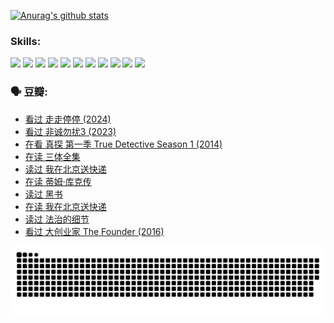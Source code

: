 
[![Anurag's github stats](https://github-readme-stats.vercel.app/api?username=w940853815)](https://github.com/anuraghazra/github-readme-stats)

### Skills:

<code><img height="32" src="https://cdn.jsdelivr.net/npm/simple-icons@v5/icons/python.svg"></code>
<code><img height="32" src="https://cdn.jsdelivr.net/npm/simple-icons@v5/icons/javascript.svg"></code>
<code><img height="32" src="https://cdn.jsdelivr.net/npm/simple-icons@v5/icons/django.svg"></code>
<code><img height="32" src="https://cdn.jsdelivr.net/npm/simple-icons@v5/icons/flask.svg"></code>
<code><img height="32" src="https://cdn.jsdelivr.net/npm/simple-icons@v5/icons/vuetify.svg"></code>
<code><img height="32" src="https://cdn.jsdelivr.net/npm/simple-icons@v5/icons/git.svg"></code>
<code><img height="32" src="https://cdn.jsdelivr.net/npm/simple-icons@v5/icons/docker.svg"></code>
<code><img height="32" src="https://cdn.jsdelivr.net/npm/simple-icons@v5/icons/postgresql.svg"></code>
<code><img height="32" src="https://cdn.jsdelivr.net/npm/simple-icons@v5/icons/elasticsearch.svg"></code>
<code><img height="32" src="https://cdn.jsdelivr.net/npm/simple-icons@v5/icons/macos.svg"></code>
<code><img height="32" src="https://cdn.jsdelivr.net/npm/simple-icons@v5/icons/linux.svg"></code>

### 🗣 豆瓣:

<!-- DOUBAN-ACTIVITIES:START -->
- [看过 走走停停‎ (2024)](https://www.douban.com/people/136069238/status/4684430230/?_i=24617062)
- [看过 非诚勿扰3‎ (2023)](https://www.douban.com/people/136069238/status/4676324100/?_i=24617062)
- [在看 真探 第一季 True Detective Season 1‎ (2014)](https://www.douban.com/people/136069238/status/4673382852/?_i=24617062)
- [在读 三体全集](https://www.douban.com/people/136069238/status/4672842521/?_i=24617062)
- [读过 我在北京送快递](https://www.douban.com/people/136069238/status/4672842036/?_i=24617062)
- [在读 蒂姆·库克传](https://www.douban.com/people/136069238/status/4663517053/?_i=24617062)
- [读过 黑书](https://www.douban.com/people/136069238/status/4663516022/?_i=24617062)
- [在读 我在北京送快递](https://www.douban.com/people/136069238/status/4658098365/?_i=24617062)
- [读过 法治的细节](https://www.douban.com/people/136069238/status/4657347558/?_i=24617062)
- [看过 大创业家 The Founder‎ (2016)](https://www.douban.com/people/136069238/status/4649667693/?_i=24617062)
<!-- DOUBAN-ACTIVITIES:END -->


![Snake animation](https://raw.githubusercontent.com/w940853815/w940853815/output/github-contribution-grid-snake.svg)

<!--
**w940853815/w940853815** is a ✨ _special_ ✨ repository because its `README.md` (this file) appears on your GitHub profile.

Here are some ideas to get you started:

- 🔭 I’m currently working on ...
- 🌱 I’m currently learning ...
- 👯 I’m looking to collaborate on ...
- 🤔 I’m looking for help with ...
- 💬 Ask me about ...
- 📫 How to reach me: ...
- 😄 Pronouns: ...
- ⚡ Fun fact: ...
-->
